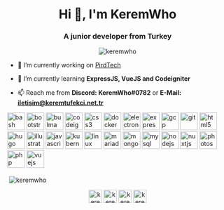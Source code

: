 <h1 align="center">Hi 👋, I'm KeremWho</h1>
<h3 align="center">A junior developer from Turkey</h3>

<p align="center"> <img src="https://komarev.com/ghpvc/?username=keremwho" alt="keremwho" /> </p>

- 🔭 I’m currently working on [PirdTech](https://github.com/PirdTech)

- 🌱 I’m currently learning **ExpressJS, VueJS and Codeigniter**

- 📫 Reach me from **Discord: KeremWho#0782** or **E-Mail: iletisim@keremtufekci.net.tr**

<p align="left"><img src="https://www.vectorlogo.zone/logos/gnu_bash/gnu_bash-icon.svg" alt="bash" width="40" height="40"/> <img src="https://devicons.github.io/devicon/devicon.git/icons/bootstrap/bootstrap-plain.svg" alt="bootstrap" width="40" height="40"/> <img src="https://raw.githubusercontent.com/gilbarbara/logos/804dc257b59e144eaca5bc6ffd16949752c6f789/logos/bulma.svg" alt="bulma" width="40" height="40"/> <img src="https://cdn.worldvectorlogo.com/logos/codeigniter.svg" alt="codeigniter" width="40" height="40"/> <img src="https://devicons.github.io/devicon/devicon.git/icons/css3/css3-original-wordmark.svg" alt="css3" width="40" height="40"/> <img src="https://devicons.github.io/devicon/devicon.git/icons/docker/docker-original-wordmark.svg" alt="docker" width="40" height="40"/> <img src="https://devicons.github.io/devicon/devicon.git/icons/electron/electron-original.svg" alt="electron" width="40" height="40"/> <img src="https://devicons.github.io/devicon/devicon.git/icons/express/express-original-wordmark.svg" alt="express" width="40" height="40"/> <img src="https://www.vectorlogo.zone/logos/google_cloud/google_cloud-icon.svg" alt="gcp" width="40" height="40"/> <img src="https://www.vectorlogo.zone/logos/git-scm/git-scm-icon.svg" alt="git" width="40" height="40"/> <img src="https://devicons.github.io/devicon/devicon.git/icons/html5/html5-original-wordmark.svg" alt="html5" width="40" height="40"/> <img src="https://api.iconify.design/logos-hugo.svg" alt="hugo" width="40" height="40"/> <img src="https://www.vectorlogo.zone/logos/adobe_illustrator/adobe_illustrator-icon.svg" alt="illustrator" width="40" height="40"/> <img src="https://devicons.github.io/devicon/devicon.git/icons/javascript/javascript-original.svg" alt="javascript" width="40" height="40"/> <img src="https://www.vectorlogo.zone/logos/kubernetes/kubernetes-icon.svg" alt="kubernetes" width="40" height="40"/> <img src="https://devicons.github.io/devicon/devicon.git/icons/linux/linux-original.svg" alt="linux" width="40" height="40"/> <img src="https://www.vectorlogo.zone/logos/mariadb/mariadb-icon.svg" alt="mariadb" width="40" height="40"/> <img src="https://devicons.github.io/devicon/devicon.git/icons/mongodb/mongodb-original-wordmark.svg" alt="mongodb" width="40" height="40"/> <img src="https://devicons.github.io/devicon/devicon.git/icons/mysql/mysql-original-wordmark.svg" alt="mysql" width="40" height="40"/> <img src="https://devicons.github.io/devicon/devicon.git/icons/nodejs/nodejs-original-wordmark.svg" alt="nodejs" width="40" height="40"/> <img src="https://www.vectorlogo.zone/logos/nuxtjs/nuxtjs-icon.svg" alt="nuxtjs" width="40" height="40"/> <img src="https://devicons.github.io/devicon/devicon.git/icons/photoshop/photoshop-plain.svg" alt="photoshop" width="40" height="40"/> <img src="https://devicons.github.io/devicon/devicon.git/icons/php/php-original.svg" alt="php" width="40" height="40"/> <img src="https://devicons.github.io/devicon/devicon.git/icons/vuejs/vuejs-original-wordmark.svg" alt="vuejs" width="40" height="40"/></p><p>&nbsp;<img align="center" src="https://github-readme-stats.vercel.app/api?username=keremwho&show_icons=true" alt="keremwho" /></p>

<p align="center">
<a href="https://twitter.com/keremwho" target="blank"><img align="center" src="https://cdn.jsdelivr.net/npm/simple-icons@3.0.1/icons/twitter.svg" alt="keremwho" height="30" width="30" /></a>
<a href="https://linkedin.com/in/keremwho" target="blank"><img align="center" src="https://cdn.jsdelivr.net/npm/simple-icons@3.0.1/icons/linkedin.svg" alt="keremwho" height="30" width="30" /></a>
<a href="https://instagram.com/keremwho" target="blank"><img align="center" src="https://cdn.jsdelivr.net/npm/simple-icons@3.0.1/icons/instagram.svg" alt="keremwho" height="30" width="30" /></a>
<a href="https://www.youtube.com/c/keremwho" target="blank"><img align="center" src="https://cdn.jsdelivr.net/npm/simple-icons@3.0.1/icons/youtube.svg" alt="keremwho" height="30" width="30" /></a>
</p>
